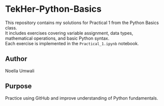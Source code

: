 # TekHer-Python-Basics

This repository contains my solutions for Practical 1 from the Python Basics class.  
It includes exercises covering variable assignment, data types, mathematical operations, and basic Python syntax.  
Each exercise is implemented in the `Practical_1.ipynb` notebook.

## Author

Noella Umwali

## Purpose

Practice using GitHub and improve understanding of Python fundamentals.
